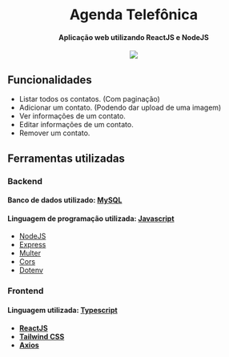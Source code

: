 <div align = "center">
  <h1>Agenda Telefônica</h1>
  <h4>Aplicação web utilizando ReactJS e NodeJS</h4>
  <img src = "https://user-images.githubusercontent.com/47988061/154887089-dc652e1e-cbb6-48e3-91ea-fa452eaafad1.png">
   </img>
</div>
  
  <h2> Funcionalidades </h2>
      <ul>
        <li>Listar todos os contatos. (Com paginação)</li>
        <li>Adicionar um contato. (Podendo dar upload de uma imagem)</li> 
        <li>Ver informações de um contato.</li>  
        <li>Editar informações de um contato.</li> 
        <li>Remover um contato.</li>
      </ul>
  
  <h2> Ferramentas utilizadas </h2>
    <h3>Backend</h3>
        <h4>Banco de dados utilizado: <a href="https://www.mysql.com/" target="_blank">MySQL</a></h4>
        <h4>Linguagem de programação utilizada: <a href="https://www.javascript.com/" target="_blank">Javascript</a></h4>
      <ul>
        <li><a href="https://nodejs.org/en/"  target="_blank">NodeJS</a></li>
        <li><a href="https://expressjs.com/pt-br/" target="_blank">Express </a></li> 
        <li><a href="https://www.npmjs.com/package/multer" target="_blank">Multer </a></li>  
        <li><a href="https://www.npmjs.com/package/cors" target="_blank">Cors </a></li> 
        <li><a href="https://www.npmjs.com/package/dotenv" target="_blank">Dotenv</a></li>
      </ul>
      
   <h3>Frontend</h3>
        <h4>Linguagem utilizada: <a href="https://www.typescriptlang.org/" target="_blank">Typescript</a><h4>
      <ul>
        <li><a href="https://pt-br.reactjs.org/" target="_blank">ReactJS</a></li>
        <li><a href="https://tailwindcss.com/" target="_blank">Tailwind CSS</a></li>
        <li><a href="https://axios-http.com/docs/intro" target="_blank">Axios</a></li>
      </ul>
